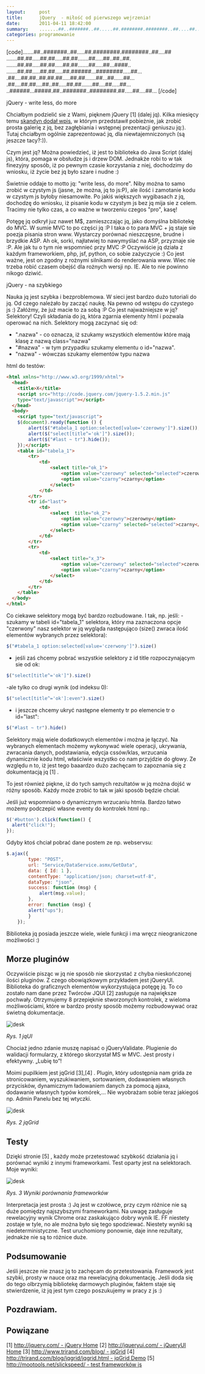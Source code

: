 ```yaml
---
layout:     post
title:      jQuery  - miłość od pierwszego wejrzenia!
date:       2011-04-11 18:42:00
summary:    .......##..#######..##.....##.########.########..##....##.......##.##.....##.##.....##.##.......##.....##..##..##........##.##.....##.##.....##.##.......##.....##...####.........##.##.....##.##.....##.######...########.....##....##....##.##..##.##.##.....##.##.......##...##......##....##....##.##....##..##.....##.##.......##....##.....##.....######...#####.##..#######..########.##........
categories: programowanie
---
```




[code].......##..#######..##.....##.########.########..##....##
.......##.##.....##.##.....##.##.......##.....##..##..##.
.......##.##.....##.##.....##.##.......##.....##...####..
.......##.##.....##.##.....##.######...########.....##...
.##....##.##..##.##.##.....##.##.......##...##......##...
.##....##.##....##..##.....##.##.......##....##.....##...
..######...#####.##..#######..########.##.....##....##...
[/code]

jQuery - write less, do more

Chciałbym podzielić sie z Wami, pięknem jQuery [1] (dalej jq). Kilka miesięcy temu [skandyn dodał wpis](http://www.dobreprogramy.pl/skandyn/Framework-jQuery,20575.html), w którym przedstawił pobieżnie, jak zrobić prosta galerię z jq, bez zagłębiania i wstępnej prezentacji geniuszu jq:). Tutaj chciałbym ogólnie zaprezentować jq, dla niewtajemniczonych (są jeszcze tacy?:)).

Czym jest jq? Można powiedzieć, iż jest to biblioteka do Java Script (dalej js), która, pomaga w obsłudze js i drzew DOM. Jednakże robi to w tak finezyjny sposób, iż po pewnym czasie korzystania z niej, dochodzimy  do wniosku, iż życie bez jq było szare i nudne :)

Świetnie oddaje to motto jq: "write less, do more". Niby można to samo zrobić w czystym js (jasne, że można, jq to js:P), ale ilość i zamotanie kodu w czystym js byłoby niesamowite. Po jakiś większych wygibasach z jq, dochodzę do wniosku, iż pisanie kodu w czystym js bez jq mija sie z celem. Tracimy nie tylko czas, a co ważne w tworzeniu czegos "pro", kasę! 

Potęgę jq odkrył juz nawet M$, zamieszczając jq, jako domyślna bibliotekę do MVC. W sumie MVC to po części jq :P I taka o to para MVC + jq staje sie poezja pisania stron www. Wystarczy porównać nieszczęsne, brudne i brzydkie ASP. Ah ok, sorki, najłatwiej to nawymyślać na ASP, przyznaje sie :P. Ale jak tu o tym nie wspomnieć przy MVC :P
Oczywiście jq działa z każdym frameworkiem, php, jsf, python, co sobie zażyczycie :) Co jest ważne, jest on zgodny z rożnymi silnikami do renderowania www. Wiec nie trzeba robić czasem obejść dla rożnych wersji np. IE. Ale to nie powinno nikogo dziwić. 

jQuery  - na szybkiego

Nauka jq jest szybka i bezproblemowa. W sieci jest bardzo dużo tutoriali do jq. Od czego należało by zacząć naukę. Na pewno od wstępu do czystego js :) Załóżmy, że już macie to za sobą :P Co jest najważniejsze w jq? Selektory! Czyli składania do jq, która zgarnia elementy html i pozwala operować na nich. Selektory mogą zaczynać się od:
 - ".nazwa" - co oznacza, iż szukamy wszystkich elementów które mają klasę z nazwą class="nazwa" 
- "#nazwa" - w tym przypadku szukamy elementu o id="nazwa".
- "nazwa" - wówczas szukamy elementów typu nazwa

html do testów:


```html
<html xmlns="http://www.w3.org/1999/xhtml">
  <head>
    <title>X</title>
    <script src="http://code.jquery.com/jquery-1.5.2.min.js"
    type="text/javascript"></script>
  </head>
  <body>
    <script type="text/javascript">
	$(document).ready(function () {
		alert($("#tabela_1 option:selected[value='czerowny']").size());
		alert($("select[title^='ok']").size());
		alert($("#last ~ tr").hide());
	});</script>
    <table id="tabela_1">
		<tr>
			<td>
				<select title="ok_1">
					<option value="czerowny" selected="selected">czerowny</option>
					<option value="czarny">czarny</option>
				</select>
			</td>
		</tr>
		<tr id="last">
			<td>
				<select  title="ok_2">
					<option value="czerowny">czerowny</option>
					<option value="czarny" selected="selected">czarny</option>
				</select>
			</td>
		</tr>
		<tr>
			<td>
				<select title="x_3">
					<option value="czerowny" selected="selected">czerowny</option>
					<option value="czarny">czarny</option>
				</select>
			</td>
		</tr>
    </table>
  </body>
</html>
```


Co ciekawe selektory mogą być bardzo rozbudowane. 
I tak, np. jeśli:
-szukamy w tabeli id="tabela_1" selektora, który ma zaznaczona opcje "czerwony" nasz selektor w jq wygląda następująco (size() zwraca ilość elementów wybranych przez selektora):

```js
$("#tabela_1 option:selected[value='czerwony']").size()
```

- jeśli zaś chcemy pobrać wszystkie selektory z id title rozpoczynającym sie od ok:

```js
$("select[title^='ok']").size()
```

-ale tylko co drugi wynik (od indeksu 0):

```js
$("select[title^='ok']:even").size()
```

- i jeszcze chcemy ukryć następne elementy tr po elemencie tr o id="last":

```js
$("#last ~ tr").hide()
```



Selektory mają wiele dodatkowych elementów i można je łączyć. Na wybranych elementach możemy wykonywać wiele operacji, ukrywania, zwracania danych, podstawiania, edycja cssów/klas, wrzucania dynamicznie kodu html, właściwie wszystko co nam przyjdzie do głowy. Ze względu n to, iż jest tego baaardzo dużo zachęcam to zapoznania się z dokumentacją jq [1] .

To jest również piękne, iż do tych samych rezultatów w jq można dojść w różny sposób. Każdy może zrobić to tak w jaki sposób będzie chciał. 

Jeśli już wspomniano o dynamicznym wrzucaniu htmla. Bardzo łatwo możemy podczepić własne eventy do kontrolek html np.:



```js
$('#button').click(function() {
  alert("click!");
});
```


Gdyby ktoś chciał pobrać dane postem ze np. webservsu: 

```js
$.ajax({
        type: "POST",
        url: "Service/DataService.asmx/GetData",
        data: { Id: 1 },
        contentType: "application/json; charset=utf-8",
        dataType: "json",
        success: function (msg) {
            alert(msg.value);
        },
        error: function (msg) {
		alert("ups");
        }
    });
```


Biblioteka jq posiada jeszcze wiele, wiele funkcji i ma wręcz nieograniczone możliwości :)



## Morze pluginów


Oczywiście pisząc w jq nie sposób nie skorzystać z chyba nieskończonej ilości pluginów. Z czego obowiązkowym przykładem jest jQueryUI. Biblioteka do graficznych elementów wykorzystująca potęgę jq. To co zostało nam dane przez Twórców JQUI [2]  zasługuje na największe pochwały. Otrzymujemy 8 przepięknie stworzonych kontrolek, z  wieloma możliwościami, które w bardzo prosty sposób możemy rozbudowywać oraz świetną dokumentacje. 


![desk](https://raw.githubusercontent.com/djfoxer/djfoxer.github.io/master/_img/2011-4-11-_188_/g_-_608x405_-_-_24258x20110410231307_1.png)
 
 *Rys. 1 jqUI*   

Chociaż jedno zdanie muszę napisać o jQueryValidate. Plugienie do walidacji formularzy, z którego skorzystał MS w MVC. Jest prosty i efektywny. „Lubię to”!

Moimi pupilkiem jest jqGrid [3],[4]  . Plugin, który udostępnia nam grida ze stronicowaniem, wyszukiwaniem, sortowaniem, dodawaniem własnych przycisków, dynamicznym ładowaniem danych za pomocą ajaxa, dodawanie własnych typów komórek,... Nie wyobrażam sobie teraz jakiegoś np. Admin Panelu bez tej wtyczki.


![desk](https://raw.githubusercontent.com/djfoxer/djfoxer.github.io/master/_img/2011-4-11-_188_/g_-_608x405_-_-_24258x20110410231307_2.png)

 *Rys. 2 jqGrid*   



## Testy


Dzięki stronie [5]  , każdy może przetestować szybkość działania jq i porównać wyniki z innymi frameworkami. Test oparty jest na selektorach. Moje wyniki:


![desk](https://raw.githubusercontent.com/djfoxer/djfoxer.github.io/master/_img/2011-4-11-_188_/g_-_608x405_-_-_24258x20110411173518_3.png)

 *Rys. 3 Wyniki porównania frameworków*  

Interpretacja jest prosta :) Jq jest w czołówce, przy czym różnice nie są duże pomiędzy najszybszymi frameworkami. Na uwagę zasługuje rewelacyjny wynik Chrome oraz zaskakująco dobry wynik IE. FF niestety zostaje w tyle, no ale można było się tego spodziewać. Niestety wyniki są niedeterministyczne.  Test uruchomiony ponownie, daje inne rezultaty, jednakże nie są to różnice duże. 



## Podsumowanie


Jeśli jeszcze nie znasz jq to zachęcam do przetestowania. Framework jest szybki, prosty w nauce oraz ma rewelacyjną dokumentację. Jeśli doda się do tego olbrzymią bibliotekę darmowych pluginów, faktem staje się stwierdzenie, iż jq jest tym czego poszukujemy w pracy z js :)



## Pozdrawiam.








## Powiązane


[1] [http://jquery.com/ - jQuery Home](http://jquery.com/) 
[2] [http://jqueryui.com/ - jQueryUI Home](http://jqueryui.com/) 
[3] [http://www.trirand.com/blog/ - jqGrid](http://www.trirand.com/blog/) 
[4] [http://trirand.com/blog/jqgrid/jqgrid.html - jqGrid Demo](http://trirand.com/blog/jqgrid/jqgrid.html) 
[5] [http://mootools.net/slickspeed/ - test frameworków js](http://mootools.net/slickspeed/) 
